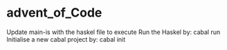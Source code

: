 # advent_of_Code
Update main-is with the haskel file to execute
Run the Haskel by: cabal run
Initialise a new cabal project by: cabal init

